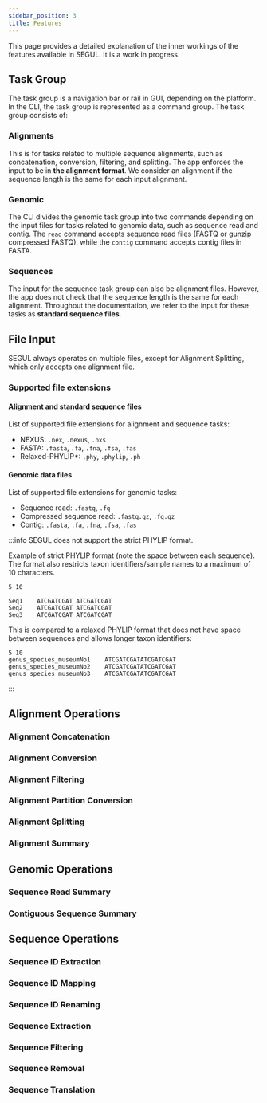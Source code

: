 ```yaml
---
sidebar_position: 3
title: Features
---
```


This page provides a detailed explanation of the inner workings of the features available in SEGUL. It is a work in progress.

## Task Group

The task group is a navigation bar or rail in GUI, depending on the platform. In the CLI, the task group is represented as a command group. The task group consists of:

### Alignments

This is for tasks related to multiple sequence alignments, such as concatenation, conversion, filtering, and splitting. The app enforces the input to be in **the alignment format**. We consider an alignment if the sequence length is the same for each input alignment.

### Genomic

The CLI divides the genomic task group into two commands depending on the input files for tasks related to genomic data, such as sequence read and contig. The `read` command accepts sequence read files (FASTQ or gunzip compressed FASTQ), while the `contig` command accepts contig files in FASTA.

### Sequences

The input for the sequence task group can also be alignment files. However, the app does not check that the sequence length is the same for each alignment. Throughout the documentation, we refer to the input for these tasks as **standard sequence files**.

## File Input

SEGUL always operates on multiple files, except for Alignment Splitting, which only accepts one alignment file.

### Supported file extensions

#### Alignment and standard sequence files

List of supported file extensions for alignment and sequence tasks:

- NEXUS: `.nex`, `.nexus`, `.nxs`
- FASTA: `.fasta`, `.fa`, `.fna`, `.fsa`, `.fas`
- Relaxed-PHYLIP*: `.phy`, `.phylip`, `.ph`

#### Genomic data files

List of supported file extensions for genomic tasks:

- Sequence read: `.fastq`, `.fq`
- Compressed sequence read: `.fastq.gz`, `.fq.gz`
- Contig: `.fasta`, `.fa`, `.fna`, `.fsa`, `.fas`

:::info
SEGUL does not support the strict PHYLIP format.

Example of strict PHYLIP format (note the space between each sequence). The format also restricts taxon identifiers/sample names to a maximum of 10 characters.

```plaintext
5 10

Seq1    ATCGATCGAT ATCGATCGAT
Seq2    ATCGATCGAT ATCGATCGAT
Seq3    ATCGATCGAT ATCGATCGAT
```

This is compared to a relaxed PHYLIP format that does not have space between sequences and allows longer taxon identifiers:

```plaintext
5 10
genus_species_museumNo1    ATCGATCGATATCGATCGAT
genus_species_museumNo2    ATCGATCGATATCGATCGAT
genus_species_museumNo3    ATCGATCGATATCGATCGAT
```
:::

## Alignment Operations

### Alignment Concatenation

### Alignment Conversion

### Alignment Filtering

### Alignment Partition Conversion

### Alignment Splitting

### Alignment Summary

## Genomic Operations

### Sequence Read Summary

### Contiguous Sequence Summary

## Sequence Operations

### Sequence ID Extraction

### Sequence ID Mapping

### Sequence ID Renaming

### Sequence Extraction

### Sequence Filtering

### Sequence Removal

### Sequence Translation
